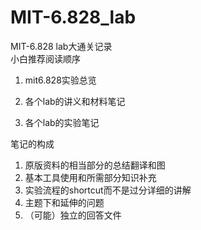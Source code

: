 # MIT-6.828\_lab

MIT-6.828 lab大通关记录  
小白推荐阅读顺序  

1.  mit6.828实验总览  

2.  各个lab的讲义和材料笔记  

3.  各个lab的实验笔记  

笔记的构成  

1.  原版资料的相当部分的总结翻译和图
2.  基本工具使用和所需部分知识补充
3.  实验流程的shortcut而不是过分详细的讲解  
4.  主题下和延伸的问题  
5.  （可能）独立的回答文件  

